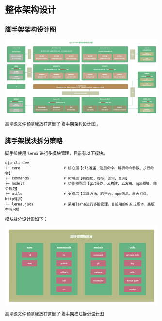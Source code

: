 # 整体架构设计

## 脚手架架构设计图

![脚手架架构设计图](../../docs/.vuepress/public/images/cjp-cli-dev-framework.png)

高清源文件预览我放在这里了 [脚手架架构设计图](https://www.processon.com/view/link/5dba770fe4b09df5518a44b0?cid=5dba770fe4b002a645d3e5fb) 。

## 脚手架模块拆分策略

脚手架使用 `lerna` 进行多模块管理，目前有以下模块。

```
cjp-cli-dev
├─ core                    # 核心层【cli准备、注册命令、解析命令参数、执行命令】
├─ commands                # 命令层【初始化、发布、回滚、复用】
├─ models                  # 功能模型层【git操作、云构建、云发布、npm模块、命令规范】
├─ utils                   # 支撑层【工具方法、跨平台、npm信息、日志打印、http请求】
└─ lerna.json              # 采用lerna进行多包管理，目前用的6.6.2版本，高版本有问题
```

模块拆分设计图如下：

![脚手架模块拆分](../../docs/.vuepress/public/images/cli-module-split.png)

高清源文件预览我放在这里了 [脚手架模块拆分设计图](https://www.processon.com/view/link/673e936833c4f837485ff5da)
